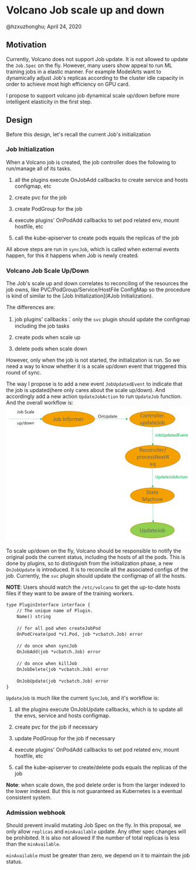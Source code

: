 # Volcano Job scale up and down

@hzxuzhonghu; April 24, 2020

## Motivation

Currently, Volcano does not support Job update. It is not allowed to update the `Job.Spec` on the fly.
However, many users show appeal to run ML training jobs in a elastic manner. For example ModelArts want to dynamically adjust Job's replicas according to the cluster idle capacity 
in order to achieve most high efficiency on GPU card.

I propose to support volcano job dynamical scale up/down before more intelligent elasticity in the first step.

## Design

Before this design, let's recall the current Job's initialization

### Job Initialization

When a Volcano job is created, the job controller does the following to run/manage all of its tasks.

1. all the plugins execute OnJobAdd callbacks to create service and hosts configmap, etc

2. create pvc for the job

3. create PodGroup for the job

4. execute plugins' OnPodAdd callbacks to set pod related env, mount hostfile, etc

5. call the kube-apiserver to create pods equals the replicas of the job

All above steps are run in `syncJob`, which is called when external events happen, for this it happens when Job is newly created.

### Volcano Job Scale Up/Down

The Job's scale up and down correlates to reconciling of the resources the job owns, like PVC/PodGroup/Service/HostFile ConfigMap
so the procedure is kind of similar to the [Job Initialization](#Job Initialization).

The differences are:

1. job plugins' callbacks：only the `svc` plugin should update the configmap including the job tasks

2. create pods when scale up

3. delete pods when scale down

However, only when the job is not started, the initialization is run. 
So we need a way to know whether it is a scale up/down event that triggered this round of sync.

The way I propose is to add a new event `JobUpdatedEvent` to indicate that the job is updated(here only cares about the scale up/down).
And accordingly add a new action `UpdateJobAction` to run `UpdateJob` function. And the overall workflow is:
![workflow](images/Job-scale-up-down.PNG)

To scale up/down on the fly, Volcano should be responsible to notify the original pods the current status, including the hosts of all the pods.
This is done by plugins, so to distinguish from the initialization phase, a new `OnJobUpdate` is introduced. 
It is to reconcile all the associated configs of the job. Currently, the `svc` plugin should update the configmap of all the hosts.

**NOTE**: Users should watch the `/etc/volcano` to get the up-to-date hosts files if they want to be aware of the training workers.

```
type PluginInterface interface {
	// The unique name of Plugin.
	Name() string

	// for all pod when createJobPod
	OnPodCreate(pod *v1.Pod, job *vcbatch.Job) error

	// do once when syncJob
	OnJobAdd(job *vcbatch.Job) error

	// do once when killJob
	OnJobDelete(job *vcbatch.Job) error

	OnJobUpdate(job *vcbatch.Job) error
}
```

`UpdateJob` is much like the current `SyncJob`, and it's workflow is:

1. all the plugins execute OnJobUpdate callbacks, which is to update all the envs, service and hosts configmap.

2. create pvc for the job if necessary

3. update PodGroup for the job if necessary

4. execute plugins' OnPodAdd callbacks to set pod related env, mount hostfile, etc

5. call the kube-apiserver to create/delete pods equals the replicas of the job


**Note**: when scale down, the pod delete order is from the larger indexed to the lower indexed. But this is not guaranteed as Kubernetes is a eventual consistent system.



### Admission webhook

Should prevent invalid mutating Job Spec on the fly. In this proposal, we only allow `replicas` and `minAvailable` update. Any other spec changes will be prohibited.
It is also not allowed if the number of total replicas is less than the `minAvailable`.

`minAvailable` must be greater than zero, we depend on it to maintain the job status.




